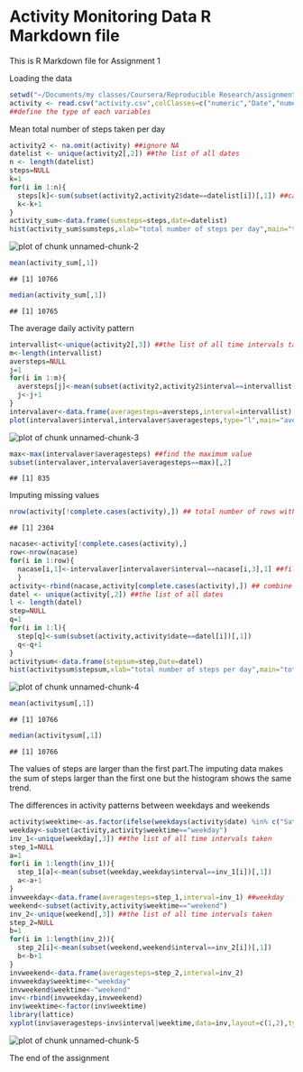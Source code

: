 Activity Monitoring Data R Markdown file
=======================================

This is R Markdown file for Assignment 1

Loading the data


```r
setwd("~/Documents/my classes/Coursera/Reproducible Research/assignment 1")
activity <- read.csv("activity.csv",colClasses=c("numeric","Date","numeric"))
##define the type of each variables
```


Mean total number of steps taken per day

```r
activity2 <- na.omit(activity) ##ignore NA
datelist <- unique(activity2[,2]) ##the list of all dates
n <- length(datelist)
steps=NULL
k=1
for(i in 1:n){
  steps[k]<-sum(subset(activity2,activity2$date==datelist[i])[,1]) ##calculate the sum of steps per day
  k<-k+1
}
activity_sum<-data.frame(sumsteps=steps,date=datelist)
hist(activity_sum$sumsteps,xlab="total number of steps per day",main="total number of steps taken each day")
```

![plot of chunk unnamed-chunk-2](figure/unnamed-chunk-2.png) 

```r
mean(activity_sum[,1])
```

```
## [1] 10766
```

```r
median(activity_sum[,1])
```

```
## [1] 10765
```


The average daily activity pattern

```r
intervallist<-unique(activity2[,3]) ##the list of all time intervals taken
m<-length(intervallist)
aversteps=NULL
j=1
for(i in 1:m){
  aversteps[j]<-mean(subset(activity2,activity2$interval==intervallist[i])[,1]) ##calculate the average steps at each time interval
  j<-j+1
}
intervalaver<-data.frame(averagesteps=aversteps,interval=intervallist)
plot(intervalaver$interval,intervalaver$averagesteps,type="l",main="average number of steps of the 5-min interval",xlab="interval",ylab="average steps")
```

![plot of chunk unnamed-chunk-3](figure/unnamed-chunk-3.png) 

```r
max<-max(intervalaver$averagesteps) ##find the maximum value 
subset(intervalaver,intervalaver$averagesteps==max)[,2]
```

```
## [1] 835
```


Imputing missing values

```r
nrow(activity[!complete.cases(activity),]) ## total number of rows with NA
```

```
## [1] 2304
```

```r
nacase<-activity[!complete.cases(activity),]
row<-nrow(nacase)
for(i in 1:row){
  nacase[i,1]<-intervalaver[intervalaver$interval==nacase[i,3],1] ##fill in the NA values with the average steps at the time interval
  }
activity<-rbind(nacase,activity[complete.cases(activity),]) ## combine the refilled the data and the data without NA
datel <- unique(activity[,2]) ##the list of all dates
l <- length(datel)
step=NULL
q=1
for(i in 1:l){
  step[q]<-sum(subset(activity,activity$date==datel[i])[,1])
  q<-q+1
}
activitysum<-data.frame(stepsum=step,Date=datel)
hist(activitysum$stepsum,xlab="total number of steps per day",main="total number of steps taken each day")
```

![plot of chunk unnamed-chunk-4](figure/unnamed-chunk-4.png) 

```r
mean(activitysum[,1])
```

```
## [1] 10766
```

```r
median(activitysum[,1])
```

```
## [1] 10766
```
The values of steps are larger than the first part.The imputing data makes the sum of steps larger than the first one but the histogram shows the same trend.



The differences in activity patterns between weekdays and weekends

```r
activity$weektime<-as.factor(ifelse(weekdays(activity$date) %in% c("Saturday","Sunday"),"weekend","weekday")) ##add weektime column
weekday<-subset(activity,activity$weektime=="weekday")
inv_1<-unique(weekday[,3]) ##the list of all time intervals taken
step_1=NULL
a=1
for(i in 1:length(inv_1)){
  step_1[a]<-mean(subset(weekday,weekday$interval==inv_1[i])[,1])
  a<-a+1
}
invweekday<-data.frame(averagesteps=step_1,interval=inv_1) ##weekday
weekend<-subset(activity,activity$weektime=="weekend")
inv_2<-unique(weekend[,3]) ##the list of all time intervals taken
step_2=NULL
b=1
for(i in 1:length(inv_2)){
  step_2[i]<-mean(subset(weekend,weekend$interval==inv_2[i])[,1])
  b<-b+1
}
invweekend<-data.frame(averagesteps=step_2,interval=inv_2)
invweekday$weektime<-"weekday"
invweekend$weektime<-"weekend"
inv<-rbind(invweekday,invweekend)
inv$weektime<-factor(inv$weektime)
library(lattice)
xyplot(inv$averagesteps~inv$interval|weektime,data=inv,layout=c(1,2),type="l")
```

![plot of chunk unnamed-chunk-5](figure/unnamed-chunk-5.png) 


The end of the assignment
